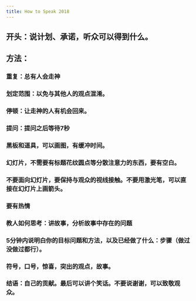 ```yaml
---
title: How to Speak 2018
---
```


## 开头：说计划、承诺，听众可以得到什么。
## 方法：
### 重复：总有人会走神
### 划定范围：以免与其他人的观点混淆。
### 停顿：让走神的人有机会回来。
### 提问：提问之后等待7秒
### 黑板和道具，可以画图，有缓冲时间。
### 幻灯片，不需要有标题花纹圆点等分散注意力的东西，要有空白。
### 不要面向幻灯片，要保持与观众的视线接触。不要用激光笔，可以直接在幻灯片上画箭头。
### 要有热情
### 教人如何思考：讲故事，分析故事中存在的问题
### 5分钟内说明白你的目标问题和方法，以及已经做了什么：步骤（做过没做过都行）。
### 符号，口号，惊喜，突出的观点，故事。
### 结语：自己的贡献。最后可以讲个笑话。不要说谢谢，可以致敬观众。
